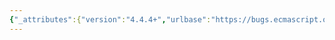 ```yaml
---
{"_attributes":{"version":"4.4.4+","urlbase":"https://bugs.ecmascript.org/","maintainer":"dherman@mozilla.com"},"bug":{"bug_id":2487,"creation_ts":"2014-01-29 18:10:00 -0800","short_desc":"22.1.5.3: References to \"sparse\" remain in [[ArrayIterationKind]] description","delta_ts":"2014-05-13 16:34:21 -0700","product":"Draft for 6th Edition","component":"editorial issue","version":"Rev 22: January 20, 2014 Draft","rep_platform":"All","op_sys":"All","bug_status":"RESOLVED","resolution":"FIXED","priority":"Normal","bug_severity":"minor","everconfirmed":true,"reporter":"qantas94heavy","assigned_to":{"uid":"allen","name":"Allen Wirfs-Brock"},"long_desc":{"commentid":7161,"comment_count":0,"who":"qantas94heavy","bug_when":"2014-01-29 18:10:11 -0800","thetext":"The non-normative description in Table 42 of 22.1.5.3 for [[ArrayIterationKind]] still references the old \"sparse\" forms of this, even though they are no longer used. It should read:\n\n> A string value that identifies what is to be returned for each element\n> of the iteration. The possible values are: \"key\", \"value\", \"key+value\"."}}}
---
```

